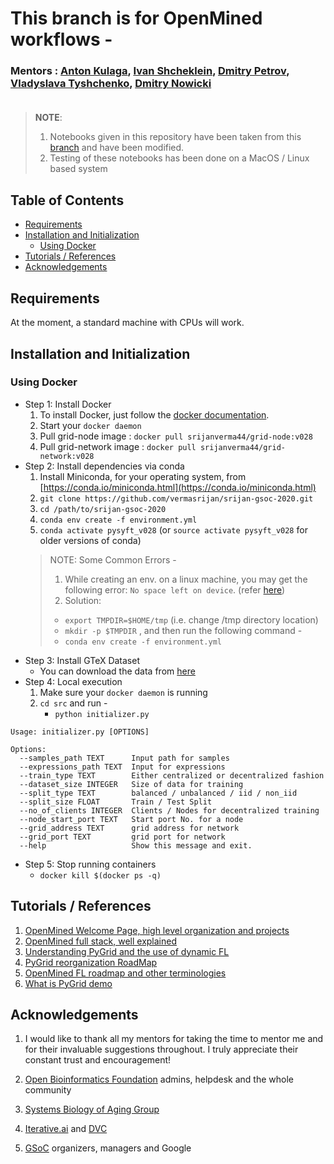 # This branch is for OpenMined workflows - 

### Mentors : [Anton Kulaga](https://www.linkedin.com/in/antonkulaga/?originalSubdomain=ro), [Ivan Shcheklein](https://www.linkedin.com/in/shcheklein/), [Dmitry Petrov](https://www.linkedin.com/in/dmitryleopetrov/), [Vladyslava Tyshchenko](https://www.linkedin.com/in/vladyslava-tyshchenko-296742125/?originalSubdomain=ua), [Dmitry Nowicki]()<br/><br/>
> __NOTE__: 
> 1. Notebooks given in this repository have been taken from this [branch](https://github.com/OpenMined/PySyft/tree/master/examples/tutorials) and have been modified.
> 2. Testing of these notebooks has been done on a MacOS / Linux based system
## Table of Contents

- [Requirements](#requirements)
- [Installation and Initialization](#installation-and-initialization)
  * [Using Docker](#using-docker)
- [Tutorials / References](#tutorials--references)
- [Acknowledgements](#acknowledgements)

## Requirements

At the moment, a standard machine with CPUs will work. 

## Installation and Initialization
### Using Docker
- Step 1: Install Docker
    1. To install Docker, just follow the [docker documentation](https://docs.docker.com/install/).
    2. Start your `docker daemon`
    3. Pull grid-node image : `docker pull srijanverma44/grid-node:v028`
    4. Pull grid-network image : `docker pull srijanverma44/grid-network:v028`
- Step 2: Install dependencies via conda
    1. Install Miniconda, for your operating system, from [https://conda.io/miniconda.html](https://conda.io/miniconda.html)
    2. `git clone https://github.com/vermasrijan/srijan-gsoc-2020.git`
    3. `cd /path/to/srijan-gsoc-2020`
    4. `conda env create -f environment.yml`
    5. `conda activate pysyft_v028` (or `source activate pysyft_v028` for older versions of conda)
    > NOTE: Some Common Errors -                                                                                                                                                                                                                                                                                                                                                                                                                            
    > 1. While creating an env. on a linux machine, you may get the following error: `No space left on device`. (refer [here](https://stackoverflow.com/questions/40755610/ioerror-errno-28-no-space-left-on-device-while-installing-tensorflow))                                                                                                                                                                                                                                                                                                                                                                                                         
    > 2. Solution: 
    >   - `export TMPDIR=$HOME/tmp` (i.e. change /tmp directory location)
    >   - `mkdir -p $TMPDIR` , and then run the following command -
    >   - `conda env create -f environment.yml`
- Step 3: Install GTeX Dataset
    - You can download the data from [here](https://drive.google.com/drive/folders/1cFcDhjzk82j7wXZMJ39xWNCmxEN2RzWq?usp=sharing)
- Step 4: Local execution
    1. Make sure your `docker daemon` is running
    2. `cd src` and run - 
        - `python initializer.py`
```     
Usage: initializer.py [OPTIONS]

Options:
  --samples_path TEXT      Input path for samples
  --expressions_path TEXT  Input for expressions
  --train_type TEXT        Either centralized or decentralized fashion
  --dataset_size INTEGER   Size of data for training
  --split_type TEXT        balanced / unbalanced / iid / non_iid
  --split_size FLOAT       Train / Test Split
  --no_of_clients INTEGER  Clients / Nodes for decentralized training
  --node_start_port TEXT   Start port No. for a node
  --grid_address TEXT      grid address for network
  --grid_port TEXT         grid port for network
  --help                   Show this message and exit.
```
- Step 5: Stop running containers
    - `docker kill $(docker ps -q)`

## Tutorials / References
1. [OpenMined Welcome Page, high level organization and projects](https://github.com/OpenMined/OM-Welcome-Package)
2. [OpenMined full stack, well explained](https://www.youtube.com/watch?v=NJBBE_SN90A)<br/>
3. [Understanding PyGrid and the use of dynamic FL](https://github.com/OpenMined/Roadmap/blob/master/web_and_mobile_team/projects/dynamic_federated_learning.md)<br/>
4. [PyGrid reorganization RoadMap](https://github.com/OpenMined/Roadmap/blob/master/web_and_mobile_team/projects/common/pygrid_reorganization.md)<br/>
5. [OpenMined FL roadmap and other terminologies](https://github.com/OpenMined/Roadmap/blob/master/web_and_mobile_team/projects/federated_learning.md)
6. [What is PyGrid demo](https://blog.openmined.org/what-is-pygrid-demo/)

## Acknowledgements
1. I would like to thank all my mentors for taking the time to mentor me and for their invaluable suggestions throughout. I truly appreciate their constant trust and encouragement!<br/>

2. [Open Bioinformatics Foundation](https://www.open-bio.org/) admins, helpdesk and the whole community <br/>

3. [Systems Biology of Aging Group](http://www.aging-research.group/) <br/>

4. [Iterative.ai](https://iterative.ai/) and [DVC](https://dvc.org/) <br/>

5. [GSoC](https://summerofcode.withgoogle.com/) organizers, managers and Google 